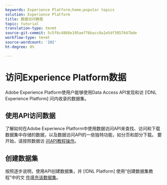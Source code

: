 ```yaml
---
keywords: Experience Platform;home;popular topics
solution: Experience Platform
title: 数据访问教程
topic: tutorial
translation-type: tm+mt
source-git-commit: 5c5f6c4868e195aef76bacc0a1e5df3857647bde
workflow-type: tm+mt
source-wordcount: '102'
ht-degree: 0%

---
```



# 访问Experience Platform数据

Adobe Experience Platform使用户能够使用Data Access API发现和访 [!DNL Experience Platform] 问内收录的数据集。

## 使用API访问数据

了解如何在Adobe Experience Platform中使用数据访问API来查找、访问和下载数据集中存储的数据，以及数据访问API的一些独特功能，如分页和部分下载。 要开始，请按照数据访 [问API教程操作](../data-access/tutorials/dataset-data.md)。

## 创建数据集

按照逐步说明，使用API创建数据集，并 [!DNL Platform] 使用“创建数据集教程”中的文 [件填充该数据集](../catalog/datasets/create.md)。